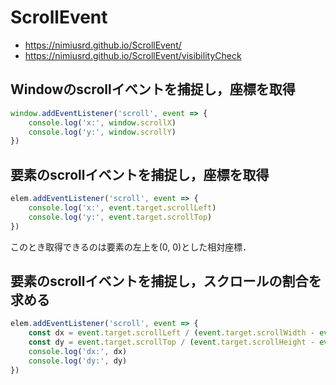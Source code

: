 # ScrollEvent

- https://nimiusrd.github.io/ScrollEvent/
- https://nimiusrd.github.io/ScrollEvent/visibilityCheck

## Windowのscrollイベントを捕捉し，座標を取得

```js
window.addEventListener('scroll', event => {
    console.log('x:', window.scrollX)
    console.log('y:', window.scrollY)
})
```

## 要素のscrollイベントを捕捉し，座標を取得

```js
elem.addEventListener('scroll', event => {
    console.log('x:', event.target.scrollLeft)
    console.log('y:', event.target.scrollTop)
})
```

このとき取得できるのは要素の左上を(0, 0)とした相対座標．

## 要素のscrollイベントを捕捉し，スクロールの割合を求める

```js
elem.addEventListener('scroll', event => {
    const dx = event.target.scrollLeft / (event.target.scrollWidth - event.target.clientWidth)
    const dy = event.target.scrollTop / (event.target.scrollHeight - event.target.clientHeight)
    console.log('dx:', dx)
    console.log('dy:', dy)
})
```


